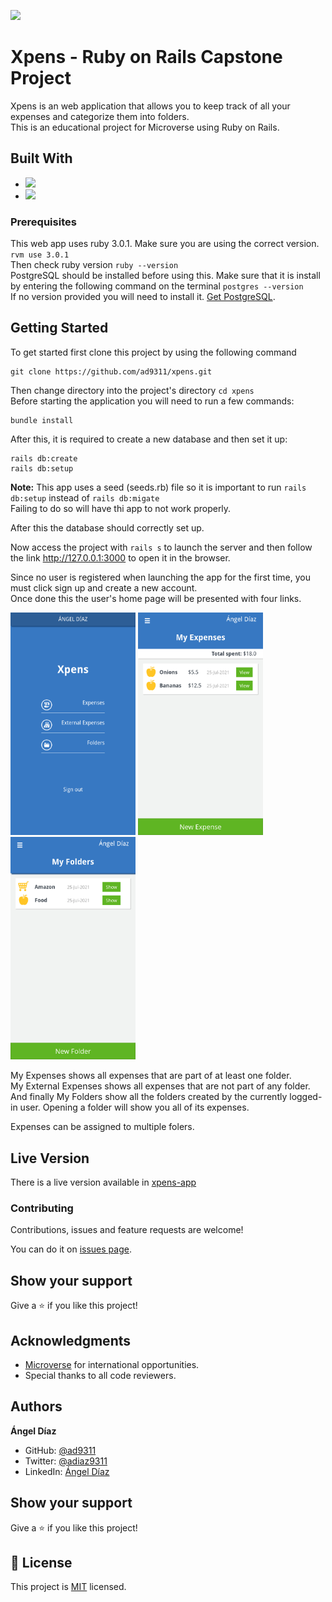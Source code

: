 ![](https://img.shields.io/badge/Microverse-blueviolet)

# Xpens - Ruby on Rails Capstone Project

Xpens is an web application that allows you to keep track of all your expenses and categorize them into folders.</br>
This is an educational project for Microverse using Ruby on Rails.

## Built With

- ![](<https://img.shields.io/badge/-Ruby on Rails-rgb(199%2C%2032%2C%2039)?style=plastic&logo=ruby>)
- ![](<https://img.shields.io/badge/-PostgreSQL-rgb(10%2C%2032%2C%2039)?style=plastic&logo=postgresql>)

### Prerequisites

This web app uses ruby 3.0.1. Make sure you are using the correct version. `rvm use 3.0.1`</br>
Then check ruby version `ruby --version`</br>
PostgreSQL should be installed before using this. Make sure that it is install by entering the following command on the terminal `postgres --version`</br>
If no version provided you will need to install it. [Get PostgreSQL](https://www.postgresql.org/download/).

## Getting Started

To get started first clone this project by using the following command 

```
git clone https://github.com/ad9311/xpens.git
```

Then change directory into the project's directory `cd xpens`</br>
Before starting the application you will need to run a few commands:</br>

```
bundle install
```

After this, it is required to create a new database and then set it up:

```
rails db:create
rails db:setup
```
**Note:** This app uses a seed (seeds.rb) file so it is important to run `rails db:setup` instead of `rails db:migate`</br>
Failing to do so will have thi app to not work properly.</br>

After this the database should correctly set up.

Now access the project with `rails s` to launch the server and then follow the link http://127.0.0.1:3000 to open it in the browser.</br>

Since no user is registered when launching the app for the first time, you must click sign up and create a new account.</br>
Once done this the user's home page will be presented with four links.</br>

<img src="./docs/images/home_page.png" alt="user_home" width="200"/>
<img src="./docs/images/expenses.png" alt="expenses" width="200"/>
<img src="./docs/images/folders.png" alt="folders" width="200"/>

My Expenses shows all expenses that are part of at least one folder.</br>
My External Expenses shows all expenses that are not part of any folder.</br>
And finally My Folders show all the folders created by the currently logged-in user. Opening a folder will show you all of its expenses.</br>

Expenses can be assigned to multiple folers.

## Live Version

There is a live version available in [xpens-app](https://xpens-app.herokuapp.com/)

### Contributing

Contributions, issues and feature requests are welcome!

You can do it on [issues page](https://github.com/ad9311/xpens/issues).

## Show your support

Give a ⭐️ if you like this project!

## Acknowledgments

- [Microverse](https://www.microverse.org/) for international opportunities.
- Special thanks to all code reviewers.

## Authors

**Ángel Díaz**

- GitHub: [@ad9311](https://github.com/ad9311)
- Twitter: [@adiaz9311](https://twitter.com/adiaz9311)
- LinkedIn: [Ángel Díaz](https://www.linkedin.com/in/ad9311/)

## Show your support

Give a ⭐️ if you like this project!

## 📝 License

This project is [MIT](./LICENSE) licensed.